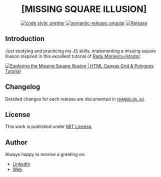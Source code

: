 <div align=center>

# [MISSING SQUARE ILLUSION]

[![code style: prettier](https://img.shields.io/badge/code_style-prettier-ff69b4.svg)](https://github.com/prettier/prettier)
[![semantic-release: angular](https://img.shields.io/badge/semantic--release-angular-e10079?logo=semantic-release)](https://github.com/semantic-release/semantic-release)
[![Release](https://github.com/d3p1/missing-square-illusion/actions/workflows/release.yml/badge.svg)](https://github.com/d3p1/missing-square-illusion/actions/workflows/release.yml)

</div>

## Introduction

Just studying and practicing my JS skills, implementing a missing square illusion inspired in this excellent tutorial of [Radu Mariescu-Istodor](https://www.youtube.com/@Radu):

[![Exploring the Missing Square Illusion | HTML Canvas Grid & Polygons Tutorial](https://img.youtube.com/vi/oMe_KdpXubA/maxresdefault.jpg)](https://www.youtube.com/watch?v=oMe_KdpXubA)

## Changelog

Detailed changes for each release are documented in [`CHANGELOG.md`](./CHANGELOG.md).

## License

This work is published under [MIT License](./LICENSE).

## Author

Always happy to receive a greeting on:

- [LinkedIn](https://www.linkedin.com/in/cristian-marcelo-de-picciotto/)
- [Web](https://d3p1.dev/)
